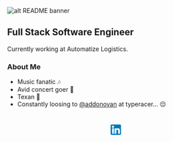 ![alt README banner](https://github.com/lhardin491/lhardin491/blob/master/assets/banner.png)

## Full Stack Software Engineer

Currently working at Automatize Logistics.

### About Me

- Music fanatic 🎶
- Avid concert goer 🎸
- Texan 🤠
- Constantly loosing to [@addonovan](https://github.com/addonovan/) at typeracer... 😔

<div align="center" style="padding: 25px 0;">
  <a href="https://www.linkedin.com/in/luke-hardin-515280162/" style="padding: 8px; width: 24px; height: 24px;">
    <img src="https://github.com/Lhardin491/Lhardin491/blob/master/assets/linkedin.png" alt="Connect on Linkedin" width="24" height="24">
  </a>
</div>
